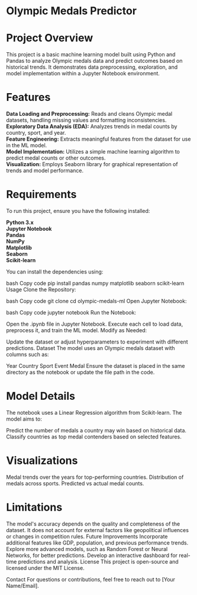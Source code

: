 # Olympic Medals Predictor
# Project Overview
This project is a basic machine learning model built using Python and Pandas to analyze Olympic medals data and predict outcomes based on historical trends. It demonstrates data preprocessing, exploration, and model implementation within a Jupyter Notebook environment.

# Features
**Data Loading and Preprocessing:** Reads and cleans Olympic medal datasets, handling missing values and formatting inconsistencies.<br>
**Exploratory Data Analysis (EDA):** Analyzes trends in medal counts by country, sport, and year.<br>
**Feature Engineering:** Extracts meaningful features from the dataset for use in the ML model.<br>
**Model Implementation:** Utilizes a simple machine learning algorithm to predict medal counts or other outcomes.<br>
**Visualization:** Employs Seaborn library for graphical representation of trends and model performance.<br>

# Requirements
To run this project, ensure you have the following installed:

**Python 3.x<br>
Jupyter Notebook<br>
Pandas<br>
NumPy<br>
Matplotlib<br>
Seaborn<br>
Scikit-learn**<br>

You can install the dependencies using:<br>

bash
Copy code
pip install pandas numpy matplotlib seaborn scikit-learn
Usage
Clone the Repository:

bash
Copy code
git clone <repository-link>
cd olympic-medals-ml
Open Jupyter Notebook:

bash
Copy code
jupyter notebook
Run the Notebook:

Open the .ipynb file in Jupyter Notebook.
Execute each cell to load data, preprocess it, and train the ML model.
Modify as Needed:

Update the dataset or adjust hyperparameters to experiment with different predictions.
Dataset
The model uses an Olympic medals dataset with columns such as:

Year
Country
Sport
Event
Medal
Ensure the dataset is placed in the same directory as the notebook or update the file path in the code.

# Model Details
The notebook uses a Linear Regression algorithm from Scikit-learn. The model aims to:

Predict the number of medals a country may win based on historical data.
Classify countries as top medal contenders based on selected features.
# Visualizations
Medal trends over the years for top-performing countries.
Distribution of medals across sports.
Predicted vs actual medal counts.
# Limitations
The model's accuracy depends on the quality and completeness of the dataset.
It does not account for external factors like geopolitical influences or changes in competition rules.
Future Improvements
Incorporate additional features like GDP, population, and previous performance trends.
Explore more advanced models, such as Random Forest or Neural Networks, for better predictions.
Develop an interactive dashboard for real-time predictions and analysis.
License
This project is open-source and licensed under the MIT License.

Contact
For questions or contributions, feel free to reach out to [Your Name/Email].
